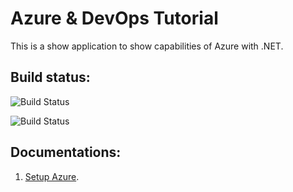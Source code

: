 # Azure & DevOps Tutorial
This is a show application to show capabilities of Azure with .NET.


## Build status:
![Build Status](https://dev.azure.com/ghassankarwchan/property%20management/_apis/build/status/Build%20Code%20Pipeline?branchName=main)

![Build Status](https://dev.azure.com/ghassankarwchan/property%20management/_apis/build/status/Build%20Code%20Pipeline?branchName=main)


## Documentations: 

1. [Setup Azure](documentations/setup_azure.md).
